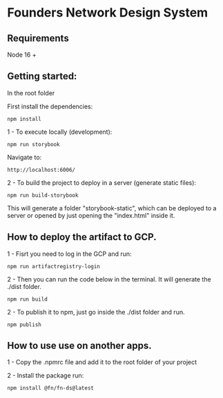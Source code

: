 # Founders Network Design System

## Requirements

Node 16 +

## Getting started:

In the root folder

First install the dependencies:

```
npm install
```

1 - To execute locally (development):

```
npm run storybook
```

Navigate to:

```
http://localhost:6006/
```

2 - To build the project to deploy in a server (generate static files):

```
npm run build-storybook
```

This will generate a folder "storybook-static", which can be deployed to a server or opened by just opening the "index.html" inside it.

## How to deploy the artifact to GCP.

1 - Fisrt you need to log in the GCP and run:

```
npm run artifactregistry-login
```

2 - Then you can run the code below in the terminal. It will generate the ./dist folder.

```
npm run build
```

2 - To publish it to npm, just go inside the ./dist folder and run.

```
npm publish
```

## How to use use on another apps.

1 - Copy the .npmrc file and add it to the root folder of your project

2 - Install the package run:

```
npm install @fn/fn-ds@latest
```
